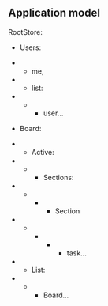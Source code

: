 ## Application model

RootStore:

- Users:
- - me,
- - list:
- - - user...

- Board:
- - Active:
- - - Sections:
- - - - Section
- - - - - task...
- - List:
- - - Board...
